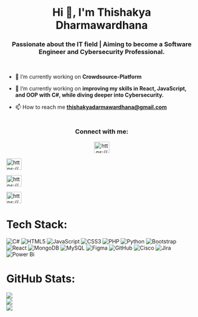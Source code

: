 <h1 align="center">Hi 👋, I'm Thishakya Dharmawardhana</h1>
<h3 align="center">Passionate about the IT field | Aiming to become a Software Engineer and Cybersecurity Professional.</h3>
<br>


- 🔭 I’m currently working on **Crowdsource-Platform**

- 🌱 I’m currently working on **improving my skills in **React**, **JavaScript**, and **OOP with C#**, while diving deeper into **Cybersecurity**.**

- 📫 How to reach me **thishakyadarmawardhana@gmail.com**
  <br>
  <br>
<h3 align="center">Connect with me:</h3>
<p align="center">
<a href="https://www.linkedin.com/in/thishakya-dharmawardhana-b0808228b/" target="blank"><img align="center" src="https://raw.githubusercontent.com/rahuldkjain/github-profile-readme-generator/master/src/images/icons/Social/linked-in-alt.svg" alt="https://www.linkedin.com/public-profile/settings?lipi=urn%3ali%3apage%3ad_flagship3_profile_self_edit_contact-info%3buntz%2f9rbsbinjahl%2b6bvmg%3d%3d" height="30" width="40" /></a>
  
<a href="https://instagram.com/https://www.instagram.com/thishakya.dharmawardhana/" target="blank"><img align="center" src="https://raw.githubusercontent.com/rahuldkjain/github-profile-readme-generator/master/src/images/icons/Social/instagram.svg" alt="https://www.instagram.com/thishakya.dharmawardhana/" height="30" width="40" /></a>

<a href="https://www.behance.net/https://www.behance.net/thishakdharmaw" target="blank"><img align="center" src="https://raw.githubusercontent.com/rahuldkjain/github-profile-readme-generator/master/src/images/icons/Social/behance.svg" alt="https://www.behance.net/thishakdharmaw" height="30" width="40" /></a>

<a href="https://medium.com/https://medium.com/@thishakya.7376" target="blank"><img align="center" src="https://raw.githubusercontent.com/rahuldkjain/github-profile-readme-generator/master/src/images/icons/Social/medium.svg" alt="https://medium.com/@thishakya.7376" height="30" width="40" /></a>
</p>


#  Tech Stack:
![C#](https://img.shields.io/badge/c%23-%23239120.svg?style=plastic&logo=csharp&logoColor=white) ![HTML5](https://img.shields.io/badge/html5-%23E34F26.svg?style=plastic&logo=html5&logoColor=white) ![JavaScript](https://img.shields.io/badge/javascript-%23323330.svg?style=plastic&logo=javascript&logoColor=%23F7DF1E) ![CSS3](https://img.shields.io/badge/css3-%231572B6.svg?style=plastic&logo=css3&logoColor=white) ![PHP](https://img.shields.io/badge/php-%23777BB4.svg?style=plastic&logo=php&logoColor=white) ![Python](https://img.shields.io/badge/python-3670A0?style=plastic&logo=python&logoColor=ffdd54) ![Bootstrap](https://img.shields.io/badge/bootstrap-%238511FA.svg?style=plastic&logo=bootstrap&logoColor=white) ![React](https://img.shields.io/badge/react-%2320232a.svg?style=plastic&logo=react&logoColor=%2361DAFB) ![MongoDB](https://img.shields.io/badge/MongoDB-%234ea94b.svg?style=plastic&logo=mongodb&logoColor=white) ![MySQL](https://img.shields.io/badge/mysql-4479A1.svg?style=plastic&logo=mysql&logoColor=white) ![Figma](https://img.shields.io/badge/figma-%23F24E1E.svg?style=plastic&logo=figma&logoColor=white) ![GitHub](https://img.shields.io/badge/github-%23121011.svg?style=plastic&logo=github&logoColor=white) ![Cisco](https://img.shields.io/badge/cisco-%23049fd9.svg?style=plastic&logo=cisco&logoColor=black) ![Jira](https://img.shields.io/badge/jira-%230A0FFF.svg?style=plastic&logo=jira&logoColor=white) ![Power Bi](https://img.shields.io/badge/power_bi-F2C811?style=plastic&logo=powerbi&logoColor=black)
#  GitHub Stats:
![](https://github-readme-stats.vercel.app/api?username=ThishakyaDharmawardhana&theme=algolia&hide_border=false&include_all_commits=false&count_private=false)<br/>
![](https://nirzak-streak-stats.vercel.app/?user=ThishakyaDharmawardhana&theme=algolia&hide_border=false)<br/>
![](https://github-readme-stats.vercel.app/api/top-langs/?username=ThishakyaDharmawardhana&theme=algolia&hide_border=false&include_all_commits=false&count_private=false&layout=compact)


